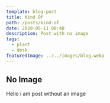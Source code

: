 ```yaml
---
template: blog-post
title: Kind Of
path: /posts/kind-of
date: 2020-05-11 08:40
description: Post with no image
tags:
  - plant
  - desk
featuredImage: ../../images/blog.webp
---
```


## No Image

Hello i am post without an image
